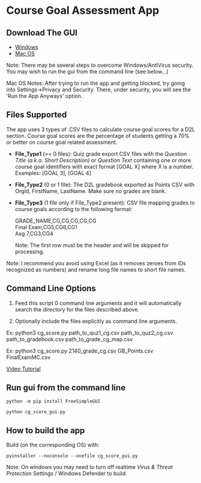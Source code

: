 # Course Goal Assessment App

## Download The GUI
* [Windows](https://github.com/SebastienSiva/ITEC_D2L_TOOLS/raw/main/total_course_assessment/dist_zips/Windows_CG_Score.zip)
* [Mac OS](https://github.com/SebastienSiva/ITEC_D2L_TOOLS/raw/main/total_course_assessment/dist_zips/MacOS_CG_Score.zip)

Note: There may be several steps to overcome Windows/AntiVirus security. You may wish to run the gui from the command line (see below...)

Mac OS Notes: After trying to run the app and getting blocked, try going into Settings->Privacy and Security. There, under security, you will see the 'Run the App Anyways' option.

## Files Supported
The app uses 3 types of .CSV files to calculate course goal scores for a D2L section. Course goal scores are the percentage of students getting a 70% or better on course goal related assessment.

* **File_Type1** (>= 0 files): Quiz grade export CSV files with the *Question Title (a.k.a. Short Description)* or *Question Text* containing one or more course goal identifiers with exact format [GOAL X] where X is a number. Examples: [GOAL 3], [GOAL 4]

* **File_Type2** (0 or 1 file): The D2L gradebook exported as Points CSV with OrgId, FirstName, LastName. Make sure no grades are blank.

* **File_Type3** (1 file only if File_Type2 present): CSV file mapping grades to course goals according to the following format:

    GRADE_NAME,CG,CG,CG,CG,CG  
    Final Exam,CG5,CG6,CG1  
    Asg 7,CG3,CG4
    
    Note: The first row must be the header and will be skipped for processing.
    
Note: I recommend you avoid using Excel (as it removes zeroes from IDs recognized as numbers) and rename long file names to short file names.

## Command Line Options

1.  Feed this script 0 command line arguments and it will automatically search the directory for the files described above.

2.  Optionally include the files explicitly as command line arguments.

Ex: python3 cg_score.py path_to_quz1_cg.csv path_to_quz2_cg.csv path_to_gradebook.csv path_to_grade_cg_map.csv

Ex: python3 cg_score.py 2140_grade_cg.csv GB_Points.csv FinalExamMC.csv


[Video Tutorial](https://ggcedu-my.sharepoint.com/:v:/g/personal/ssiva_ggc_edu/EVO5HIB7c0dNhDJctyECUpEBp-8Sq5dzMNLDvScqeoeuOw?nav=eyJyZWZlcnJhbEluZm8iOnsicmVmZXJyYWxBcHAiOiJPbmVEcml2ZUZvckJ1c2luZXNzIiwicmVmZXJyYWxBcHBQbGF0Zm9ybSI6IldlYiIsInJlZmVycmFsTW9kZSI6InZpZXciLCJyZWZlcnJhbFZpZXciOiJNeUZpbGVzTGlua0NvcHkifX0&e=EXA3vG)


## Run gui from the command line
`python -m pip install FreeSimpleGUI`

`python cg_score_gui.py`

## How to build the app
Build (on the corresponding OS) with:

`pyinstaller --noconsole --onefile cg_score_gui.py`

Note: On windows you may need to turn off realtime *Virus & Threat Protection* Settings / Windows Defender to build.




